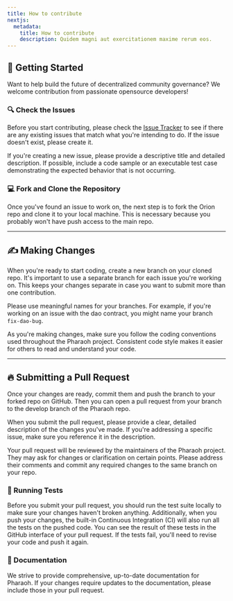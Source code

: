 ```yaml
---
title: How to contribute
nextjs:
  metadata:
    title: How to contribute
    description: Quidem magni aut exercitationem maxime rerum eos.
---
```


## 🚀 Getting Started

Want to help build the future of decentralized community governance? We welcome contribution from passionate opensource developers!

### 🔍 Check the Issues

Before you start contributing, please check the [Issue Tracker](https://github.com/okhaimie-dev/pharaoh/issues) to see if there are any existing issues that match what you're intending to do. If the issue doesn't exist, please create it.

If you're creating a new issue, please provide a descriptive title and detailed description. If possible, include a code sample or an executable test case demonstrating the expected behavior that is not occurring.

### 💻 Fork and Clone the Repository

Once you've found an issue to work on, the next step is to fork the Orion repo and clone it to your local machine. This is necessary because you probably won't have push access to the main repo.

---

## ✍️ Making Changes

When you're ready to start coding, create a new branch on your cloned repo. It's important to use a separate branch for each issue you're working on. This keeps your changes separate in case you want to submit more than one contribution.

Please use meaningful names for your branches. For example, if you're working on an issue with the dao contract, you might name your branch `fix-dao-bug`.

As you're making changes, make sure you follow the coding conventions used throughout the Pharaoh project. Consistent code style makes it easier for others to read and understand your code.

---

## 🔥 Submitting a Pull Request

Once your changes are ready, commit them and push the branch to your forked repo on GitHub. Then you can open a pull request from your branch to the develop branch of the Pharaoh repo.

When you submit the pull request, please provide a clear, detailed description of the changes you've made. If you're addressing a specific issue, make sure you reference it in the description.

Your pull request will be reviewed by the maintainers of the Pharaoh project. They may ask for changes or clarification on certain points. Please address their comments and commit any required changes to the same branch on your repo.

### 🐎 Running Tests

Before you submit your pull request, you should run the test suite locally to make sure your changes haven't broken anything.
Additionally, when you push your changes, the built-in Continuous Integration (CI) will also run all the tests on the pushed code. You can see the result of these tests in the GitHub interface of your pull request. If the tests fail, you'll need to revise your code and push it again.

### 📜 Documentation

We strive to provide comprehensive, up-to-date documentation for Pharaoh. If your changes require updates to the documentation, please include those in your pull request.
